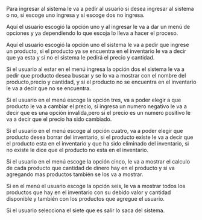 Para ingresar al sistema le va a pedir al usuario si desea ingresar al sistema o no, si escoge uno ingresa y si escoge dos no ingresa.

Aquí el usuario escogió la opción uno y al ingresar le va a dar un menú de opciones y ya dependiendo lo que escoja lo lleva a hacer el proceso.

Aquí el usuario escogió la opción uno el sistema le va a pedir que ingrese un producto, si el producto ya se encuentra en el inventario le va a decir que ya esta y si no 
el sistema le pedirá el precio y cantidad.

Si el usuario al estar en el menú ingresa la opción dos el sistema le va a pedir que producto desea buscar y se lo va a mostrar con el nombre del producto,precio y cantidad, y si el producto no se encuentra en el inventario le va a decir que no se encuentra.

Si el usuario en el menú escoge la opción tres, va a poder elegir  a que producto le va a cambiar el precio, si ingresa un numero negativo le va a decir que es una opción invalida,pero si el precio es un numero positivo le va a decir que el precio ha sido cambiado.

Si el usuario en el menú escoge al opción cuatro, va a poder elegir que producto desea borrar del inventario, si el producto existe le va a decir que el producto esta en el inventario y que ha sido eliminado del inventario, si no existe le dice que el producto no esta en el inventario.

Si el usuario en el menú escoge la opción cinco, le va a mostrar el calculo de cada producto que cantidad de dinero hay en el producto
y si va agregando mas productos también se los va a mostrar.
 
Si en el menú el usuario escoge la opción seis, le va a mostrar todos los productos que hay en el inventario con su debido valor y cantidad disponible y también con los productos que agregue el usuario.

Si el usuario selecciona el siete que es salir lo saca del sistema.






